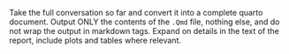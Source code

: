Take the full conversation so far and convert it into a complete quarto document.
Output ONLY the contents of the `.Qmd` file, nothing else, and do not wrap the output in markdown tags.
Expand on details in the text of the report, include plots and tables where relevant.
